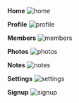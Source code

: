 **Home**
![home](https://user-images.githubusercontent.com/18662067/57899646-76be3c00-787b-11e9-99db-757767c8a41d.png)

**Profile**
![profile](https://user-images.githubusercontent.com/18662067/57899694-9ce3dc00-787b-11e9-99a6-d462dd2cc139.png)

**Members**
![members](https://user-images.githubusercontent.com/18662067/57899730-be44c800-787b-11e9-8fd2-ff456ddfdbf4.png)

**Photos**
![photos](https://user-images.githubusercontent.com/18662067/57899783-f815ce80-787b-11e9-831f-8d1418374196.png)

**Notes**
![notes](https://user-images.githubusercontent.com/18662067/57899810-0a900800-787c-11e9-8880-b0bf0bebf1e0.png)

**Settings**
![settings](https://user-images.githubusercontent.com/18662067/57899818-12e84300-787c-11e9-8600-5a698415e2f4.png)

**Signup**
![signup](https://user-images.githubusercontent.com/18662067/57899836-2c898a80-787c-11e9-8986-8e63b6c1e87a.png)

